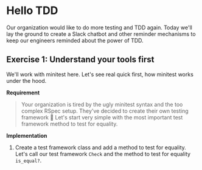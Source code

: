 # Hello TDD

Our organization would like to do more testing and TDD again. Today we'll lay
the ground to create a Slack chatbot and other reminder mechanisms to keep our
engineers reminded about the power of TDD.

## Exercise 1: Understand your tools first

We'll work with minitest here. Let's see real quick first, how minitest works
under the hood.

**Requirement**

> Your organization is tired by the ugly minitest syntax and the too complex RSpec
setup. They've decided to create their own testing framework 💪 Let's start very simple
with the most important test framework method to test for equality.

**Implementation**

1. Create a test framework class and add a method to test for equality. Let's call our test framework `Check` and the method to test for equality `is_equal?`.
